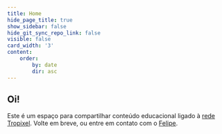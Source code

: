 ```yaml
---
title: Home
hide_page_title: true
show_sidebar: false
hide_git_sync_repo_link: false
visible: false
card_width: '3'
content:
    order:
        by: date
        dir: asc
---
```


## Oi!

Este é um espaço para compartilhar conteúdo educacional ligado à [rede Tropixel](https://rede.tropixel.org). Volte em breve, ou entre em contato com o [Felipe](https://rede.tropixel.org/u/efeefe/summary).